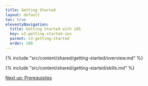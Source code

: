 ```yaml
---
title: Getting Started
layout: default
toc: true
eleventyNavigation:
  title: Getting Started with iOS
  key: v3-getting-started-ios
  parent: v3-getting-started
  order: 100
---
```


<!-- Overview -->
{% include "src/content/shared/getting-started/overview.md" %}

<!-- Skills -->
{% include "src/content/shared/getting-started/skills.md" %}

<p class="next-article"><a class="mi-button mi-button--outline" href="{{ site.url }}/content/getting-started/ios/prerequisites/">Next up: Prerequisites</a></p>
